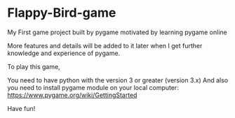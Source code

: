 # Flappy-Bird-game
My First game project built by pygame motivated by learning pygame online

More features and details will be added to it later when I get further knowledge and experience of pygame.

To play this game, 

You need to have python with the version 3 or greater (version 3.x)
And also you need to install pygame module on your local computer: https://www.pygame.org/wiki/GettingStarted

Have fun!
